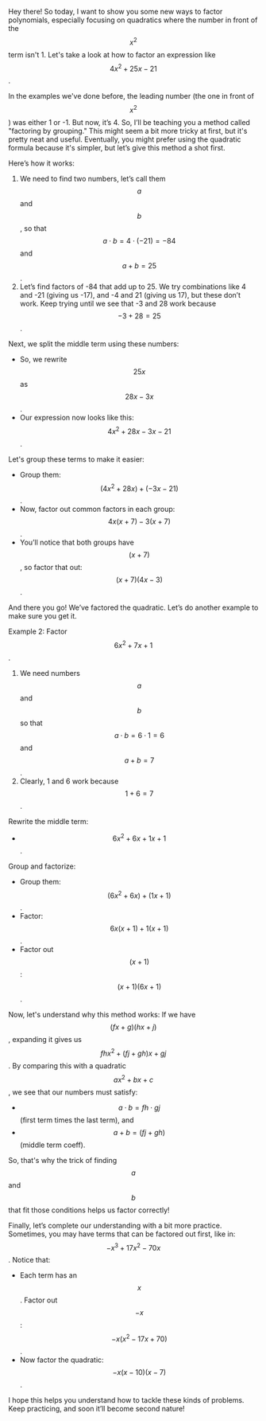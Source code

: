 Hey there! So today, I want to show you some new ways to factor polynomials, especially focusing on quadratics where the number in front of the $$x^2$$ term isn't 1. Let's take a look at how to factor an expression like $$4x^2 + 25x - 21$$.

In the examples we've done before, the leading number (the one in front of $$x^2$$) was either 1 or -1. But now, it’s 4. So, I’ll be teaching you a method called "factoring by grouping." This might seem a bit more tricky at first, but it's pretty neat and useful. Eventually, you might prefer using the quadratic formula because it's simpler, but let’s give this method a shot first.

Here’s how it works:
1. We need to find two numbers, let’s call them $$a$$ and $$b$$, so that $$a \cdot b = 4 \cdot (-21) = -84$$ and $$a + b = 25$$.
2. Let’s find factors of -84 that add up to 25. We try combinations like 4 and -21 (giving us -17), and -4 and 21 (giving us 17), but these don’t work. Keep trying until we see that -3 and 28 work because $$-3 + 28 = 25$$.

Next, we split the middle term using these numbers:
- So, we rewrite $$25x$$ as $$28x - 3x$$.
- Our expression now looks like this: $$4x^2 + 28x - 3x - 21$$.

Let's group these terms to make it easier:
- Group them: $$(4x^2 + 28x) + (-3x - 21)$$.
- Now, factor out common factors in each group: $$4x(x + 7) - 3(x + 7)$$.
- You’ll notice that both groups have $$(x + 7)$$, so factor that out: $$(x + 7)(4x - 3)$$.

And there you go! We’ve factored the quadratic. Let’s do another example to make sure you get it.

Example 2: Factor $$6x^2 + 7x + 1$$.
1. We need numbers $$a$$ and $$b$$ so that $$a \cdot b = 6 \cdot 1 = 6$$ and $$a + b = 7$$.
2. Clearly, 1 and 6 work because $$1 + 6 = 7$$.

Rewrite the middle term:
- $$6x^2 + 6x + 1x + 1$$.

Group and factorize:
- Group them: $$(6x^2 + 6x) + (1x + 1)$$.
- Factor: $$6x(x + 1) + 1(x + 1)$$.
- Factor out $$(x + 1)$$: $$(x + 1)(6x + 1)$$.

Now, let's understand why this method works:
If we have $$(fx + g)(hx + j)$$, expanding it gives us $$fhx^2 + (fj + gh)x + gj$$. By comparing this with a quadratic $$ax^2 + bx + c$$, we see that our numbers must satisfy:
- $$a \cdot b = fh \cdot gj$$ (first term times the last term), and
- $$a + b = (fj + gh)$$(middle term coeff).

So, that's why the trick of finding $$a$$ and $$b$$ that fit those conditions helps us factor correctly!

Finally, let’s complete our understanding with a bit more practice. Sometimes, you may have terms that can be factored out first, like in:
$$-x^3 + 17x^2 - 70x$$. Notice that:
- Each term has an $$x$$. Factor out $$-x$$: $$-x(x^2 - 17x + 70)$$.
- Now factor the quadratic: $$-x(x - 10)(x - 7)$$.

I hope this helps you understand how to tackle these kinds of problems. Keep practicing, and soon it’ll become second nature!